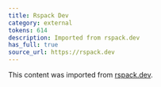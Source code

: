 ```yaml
---
title: Rspack Dev
category: external
tokens: 614
description: Imported from rspack.dev
has_full: true
source_url: https://rspack.dev
---
```


This content was imported from [rspack.dev](https://rspack.dev).

